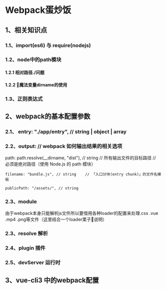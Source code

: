 # Webpack蛋炒饭
## 1、相关知识点


### 1.1、import(es6) 与 require(nodejs)

### 1.2、node中的path模块

#### 1.2.1 相对路径./问题
#### 1.2.2 魔法变量dirname的使用

### 1.3、正则表达式


## 2、webpack的基本配置参数

### 2.1、 entry: "./app/entry", // string | object | array

### 2.2、output: // webpack 如何输出结果的相关选项
   path: path.resolve(__dirname, "dist"), // string
    // 所有输出文件的目标路径
    // 必须是绝对路径（使用 Node.js 的 path 模块）

    filename: "bundle.js", // string    // 「入口分块(entry chunk)」的文件名模板

    publicPath: "/assets/", // string

### 2.3、module
  由于webpack本身只能解析js文件所以要借用各种loader的配置来处理.css .vue .mp4 .png等文件（这里结合一个loader栗子🌰说明）

### 2.3、resolve 解析

### 2.4、plugin 插件

### 2.5、devServer 运行时


## 3、vue-cli3 中的webpack配置


